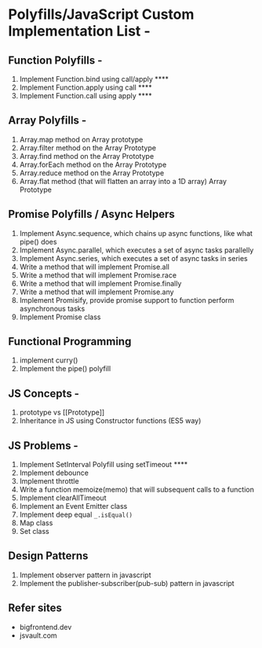 # Polyfills/JavaScript Custom Implementation  List -

## Function Polyfills - 
1. Implement Function.bind using call/apply ****
1. Implement Function.apply using call ****
1. Implement Function.call using apply ****

## Array Polyfills - 
1. Array.map method on Array prototype
1. Array.filter method on the Array Prototype
1. Array.find method on the Array Prototype
1. Array.forEach method on the Array Prototype
1. Array.reduce method on the Array Prototype
1. Array.flat method (that will flatten an array into a 1D array) Array Prototype

## Promise Polyfills / Async Helpers
1. Implement Async.sequence, which chains up async functions, like what pipe() does
1. Implement Async.parallel, which executes a set of async tasks parallelly
1. Implement Async.series, which executes a set of async tasks in series
3. Write a method that will implement Promise.all
4. Write a method that will implement Promise.race
5. Write a method that will implement Promise.finally
6. Write a method that will implement Promise.any
1. Implement Promisify, provide promise support to function perform asynchronous tasks
7. Implement Promise class

## Functional Programming
1. implement curry()
1. Implement the pipe() polyfill

## JS Concepts - 
1. prototype vs [[Prototype]]
1. Inheritance in JS using Constructor functions (ES5 way)
## JS Problems - 
1. Implement SetInterval Polyfill using setTimeout ****
1. Implement debounce
1. Implement throttle
1. Write a function memoize(memo) that will subsequent calls to a function
1. Implement clearAllTimeout
1. Implement an Event Emitter class
1. Implement deep equal `_.isEqual()`
1. Map class
1. Set class
## Design Patterns
1. Implement observer pattern in javascript
1. Implement the publisher-subscriber(pub-sub) pattern in javascript


## Refer sites
  * bigfrontend.dev
  * jsvault.com
